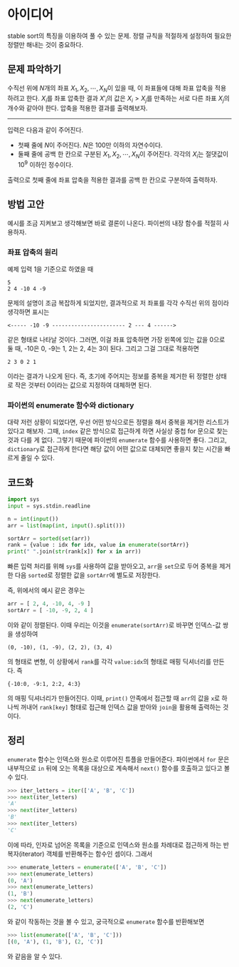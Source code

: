 # 아이디어
stable sort의 특징을 이용하여 풀 수 있는 문제. 정렬 규칙을 적절하게 설정하여 필요한 정렬만 해내는 것이 중요하다.

## 문제 파악하기
수직선 위에 $N$개의 좌표 $X_1, X_2, \cdots, X_N$이 있을 때, 이 좌표들에 대해 좌표 압축을 적용하려고 한다. $X_i$를 좌표 압축한 결과 $X\prime_i$의 값은 $X_i > X_j$를 만족하는 서로 다른 좌표 $X_j$의 개수와 같아야 한다. 압축을 적용한 결과를 출력해보자.

---

입력은 다음과 같이 주어진다.
- 첫째 줄에 $N$이 주어진다. $N$은 100만 이하의 자연수이다.
- 둘째 줄에 공백 한 칸으로 구분된 $X_1, X_2, \cdots, X_N$이 주어진다. 각각의 $X_i$는 절댓값이 $10^9$ 이하인 정수이다.

출력으로 첫째 줄에 좌표 압축을 적용한 결과를 공백 한 칸으로 구분하여 출력하자.

## 방법 고안
예시를 조금 지켜보고 생각해보면 바로 결론이 나온다. 파이썬의 내장 함수를 적절히 사용하자.

### 좌표 압축의 원리
예제 입력 1을 기준으로 하였을 때
```
5
2 4 -10 4 -9
```

문제의 설명이 조금 복잡하게 되었지만, 결과적으로 저 좌표를 각각 수직선 위의 점이라 생각하면 표시는

```
<----- -10 -9 ----------------------- 2 --- 4 ------>
```

같은 형태로 나타날 것이다. 그러면, 이걸 좌표 압축하면 가장 왼쪽에 있는 값을 0으로 둘 때, -10은 0, -9는 1, 2는 2, 4는 3이 된다. 그리고 그걸 그대로 적용하면

```
2 3 0 2 1
```

이라는 결과가 나오게 된다. 즉, 초기에 주어지는 정보를 중복을 제거한 뒤 정렬한 상태로 작은 것부터 0이라는 값으로 지정하여 대체하면 된다.

### 파이썬의 enumerate 함수와 dictionary
대략 저런 상황이 되었다면, 우선 어떤 방식으로든 정렬을 해서 중복을 제거한 리스트가 있다고 해보자. 그때, `index` 같은 방식으로 접근하게 하면 사실상 중첩 for 문으로 찾는 것과 다를 게 없다. 그렇기 때문에 파이썬의 `enumerate` 함수를 사용하면 좋다. 그리고, `dictionary`로 접근하게 한다면 해당 값이 어떤 값으로 대체되면 좋을지 찾는 시간을 빠르게 줄일 수 있다.

## 코드화
```python
import sys
input = sys.stdin.readline

n = int(input())
arr = list(map(int, input().split()))

sortArr = sorted(set(arr))
rank = {value : idx for idx, value in enumerate(sortArr)}
print(" ".join(str(rank[x]) for x in arr))
```

빠른 입력 처리를 위해 `sys`를 사용하여 값을 받아오고, `arr`을 `set`으로 두어 중복을 제거한 다음 `sorted`로 정렬한 값을 `sortArr`에 별도로 저장한다.

즉, 위에서의 예시 같은  경우는
```python
arr = [ 2, 4, -10, 4, -9 ]
sortArr = [ -10, -9, 2, 4 ]
```
이와 같이 정렬된다. 이때 우리는 이것을 `enumerate(sortArr)`로 바꾸면 인덱스-값 쌍을 생성하여
```
(0, -10), (1, -9), (2, 2), (3, 4)
```
의 형태로 변형, 이 상황에서 `rank`를 각각 `value:idx`의 형태로 매핑 딕셔너리를 만든다. 즉
```
{-10:0, -9:1, 2:2, 4:3}
```
의 매핑 딕셔너리가 만들어진다. 이때, `print()` 안족에서 접근할 때 `arr`의 값을 `x`로 하나씩 꺼내어 `rank[key]` 형태로 접근해 인덱스 값을 받아와 `join`을 활용해 출력하는 것이다.

## 정리
`enumerate` 함수는 인덱스와 원소로 이루어진 튜플을 만들어준다. 파이썬에서 `for` 문은 내부적으로 `in` 뒤에 오는 목록을 대상으로 계속해서 `next()` 함수를 호출하고 있다고 볼 수 있다.

```python
>>> iter_letters = iter(['A', 'B', 'C'])
>>> next(iter_letters)
'A'
>>> next(iter_letters)
'B'
>>> next(iter_letters)
'C'
````

이에 따라, 인자로 넘어온 목록을 기준으로 인덱스와 원소를 차례대로 접근하게 하는 반복자(iterator) 객체를 반환해주는 함수인 셈이다. 그래서

```python
>>> enumerate_letters = enumerate(['A', 'B', 'C'])
>>> next(enumerate_letters)
(0, 'A')
>>> next(enumerate_letters)
(1, 'B')
>>> next(enumerate_letters)
(2, 'C')
```

와 같이 작동하는 것을 볼 수 있고, 궁극적으로 `enumerate` 함수를 반환해보면

```python
>>> list(enumerate(['A', 'B', 'C']))
[(0, 'A'), (1, 'B'), (2, 'C')]
```

와 같음을 알 수 있다.
